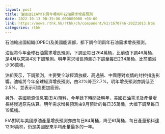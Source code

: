 ```yaml
---
layout: post
title: 油組及EIA均下調今明兩年石油需求增長預測
date: 2022-10-13 08:39:06.000000000 +08:00
link: https://news.rthk.hk/rthk/ch/component/k2/1670746-20221013.htm
categories: rthk
---
```


石油輸出國組織(OPEC)及美國能源部，都下調今明兩年石油需求增長預測。

油組將今年全球石油需求增長預測，下調至每日264萬桶，比前值下調46萬桶，是4月以來第4次下調預測。明年需求增長預測亦下調至每日234萬桶，比前值減少36萬桶。

油組表示，下調預測，主要受全球經濟放緩、高通脹、中國應對疫情的封控措施影響。油組將今年全球經濟增長預測，由3.1%降至2.7%，明年增長預測亦調低至2.5%，並表示可能更加疲弱。

另外，美國能源信息署(EIA)預料，今年餘下時間及明年，美國石油需求及產量增長將慢過原先估算。明年需求增長預測由9月預計的每日35萬桶，大幅下調至每日19萬桶。

EIA對明年美國原油產量增長預測亦由每日84萬桶，降至61萬桶，每日產量預料達1236萬桶，仍是美國歷來平均產量最多的一年。
